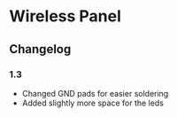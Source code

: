 # Wireless Panel
## Changelog
### 1.3
* Changed GND pads for easier soldering
* Added slightly more space for the leds
